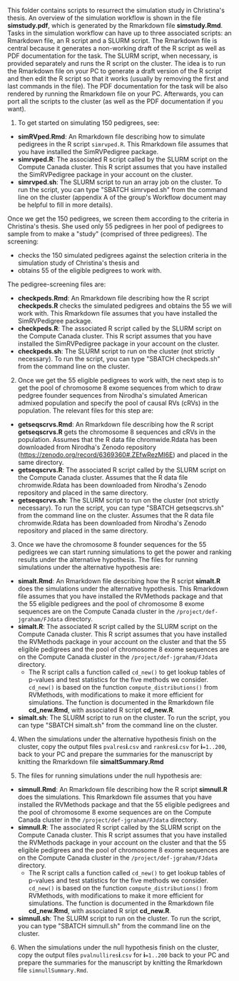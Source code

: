 This folder contains scripts to resurrect the simulation study in Christina's thesis. An overview of the simulation workflow is shown in the file **simstudy.pdf**, which is generated by the Rmarkdown file **simstudy.Rmd**. Tasks in the simulation workflow can have up to three associated scripts: an Rmarkdown file, an R script and a SLURM script. The Rmarkdown file is central because it generates a non-working draft of the R script as well as PDF documentation for the task. The SLURM script, when necessary, is provided separately and runs the R script on the cluster. The idea is to run the Rmarkdown file on your PC to generate a draft version of the R script and then edit the R script so that it works (usually by removing the first and last commands in the file). The PDF documentation for the task will be also rendered by running the Rmarkdown file on your PC. Afterwards, you can port all the scripts to the cluster (as well as the PDF documentation if you want). 

1. To get started on simulating 150 pedigrees, see:

* **simRVped.Rmd**: An Rmarkdown file describing how to simulate pedigrees in the R script `simrvped.R`. This Rmarkdown file assumes that you have installed the SimRVPedigree package.
* **simrvped.R**: The associated R script called by the SLURM script on the Compute Canada cluster. This R script assumes that you have installed the SimRVPedigree package in your account on the cluster.
* **simrvped.sh**: The SLURM script to run an array job on the cluster.  To run the script, you can type "SBATCH simrvped.sh" from the command line on the cluster (appendix A of the group's Workflow document may be helpful to fill in more details).

Once we get the 150 pedigrees, we screen them according to the criteria in Christina's thesis. She used only 55 pedigrees in her pool of pedigrees to sample from to make a "study" (comprised of three pedigrees). The screening:
* checks the 150 simulated pedigrees against the selection criteria in the simulation study of Christina's thesis and 
* obtains 55 of the eligible pedigrees to work with. 

The pedigree-screening files are:
* **checkpeds.Rmd**: An Rmarkdown file describing how the R script **checkpeds.R** checks the simulated pedigrees and obtains the 55 we will work with. This Rmarkdown file assumes that you have installed the SimRVPedigree package.
* **checkpeds.R**: The associated R script called by the SLURM script on the Compute Canada cluster. This R script assumes that you have installed the SimRVPedigree package in your account on the cluster.
* **checkpeds.sh**: The SLURM script to run on the cluster (not strictly necessary).  To run the script, you can type "SBATCH checkpeds.sh" from the command line on the cluster.

2. Once we get the 55 eligible pedigrees to work with, the next step is to get the pool of chromosome 8 exome sequences from which to draw pedgree founder sequences from Nirodha's simulated American admixed population and specify the pool of causal RVs (cRVs) in the population. The relevant files for this step are:
* **getseqscrvs.Rmd**: An Rmarkdown file describing how the R script **getseqscrvs.R** gets the chromosome 8 sequences and cRVs in the population. Assumes that the R data file chromwide.Rdata has been downloaded from Nirodha's Zenodo repository (https://zenodo.org/record/6369360#.ZEfwRezMI6E) and placed in the same directory.
* **getseqscrvs.R**: The associated R script called by the SLURM script on the Compute Canada cluster. Assumes that the R data file chromwide.Rdata has been downloaded from Nirodha's Zenodo repository and placed in the same directory.
* **getseqscrvs.sh**: The SLURM script to run on the cluster (not strictly necessary).  To run the script, you can type "SBATCH getseqscrvs.sh" from the command line on the cluster. Assumes that the R data file chromwide.Rdata has been downloaded from Nirodha's Zenodo repository and placed in the same directory.

3. Once we have the chromosome 8 founder sequences for the 55 pedigrees we can start running simulations to get the power and ranking results under the alternative hypothesis. The files for running simulations under the alternative hypothesis are:
* **simalt.Rmd**: An Rmarkdown file describing how the R script **simalt.R** does the simulations under the alternative hypothesis. This Rmarkdown file assumes that you have installed the RVMethods package and that the 55 eligible pedigrees and the pool of chromosome 8 exome sequences are on the Compute Canada cluster in the `/project/def-jgraham/FJdata` directory. 
* **simalt.R**: The associated R script called by the SLURM script on the Compute Canada cluster. This R script assumes that you have installed the RVMethods package in your account on the cluster and that the 55 eligible pedigrees and the pool of chromosome 8 exome sequences are on the Compute Canada cluster in the `/project/def-jgraham/FJdata` directory. 
    * The R script calls a function called `cd_new()` to get lookup tables of p-values and test statistics for the five methods we consider. `cd_new()` is based on the function `compute_distributions()` from RVMethods, with modifications to make it more efficient for simulations. The function is documented in the Rmarkdown file **cd_new.Rmd**, with associated R script **cd_new.R**.
* **simalt.sh**: The SLURM script to run on the cluster.  To run the script, you can type "SBATCH simalt.sh" from the command line on the cluster.

4. When the simulations under the alternative hypothesis finish on the cluster, copy the output files `pvalres`**i**.`csv` and `rankres`**i**.`csv` for **i**`=1..200`, back to your PC and prepare the summaries for the manuscript by knitting the Rmarkdown file **simaltSummary.Rmd** 

5. The files for running simulations under the null hypothesis are:
* **simnull.Rmd**: An Rmarkdown file describing how the R script **simnull.R** does the simulations. This Rmarkdown file assumes that you have installed the RVMethods package and that the 55 eligible pedigrees and the pool of chromosome 8 exome sequences are on the Compute Canada cluster in the `/project/def-jgraham/FJdata` directory. 
* **simnull.R**: The associated R script called by the SLURM script on the Compute Canada cluster. This R script assumes that you have installed the RVMethods package in your account on the cluster and that the 55 eligible pedigrees and the pool of chromosome 8 exome sequences are on the Compute Canada cluster in the `/project/def-jgraham/FJdata` directory. 
    * The R script calls a function called `cd_new()` to get lookup tables of p-values and test statistics for the five methods we consider. `cd_new()` is based on the function `compute_distributions()` from RVMethods, with modifications to make it more efficient for simulations. The function is documented in the Rmarkdown file **cd_new.Rmd**, with associated R sript **cd_new.R**.
* **simnull.sh**: The SLURM script to run on the cluster.  To run the script, you can type "SBATCH simnull.sh" from the command line on the cluster.

6. When the simulations under the null hypothesis finish on the cluster, copy the output files `pvalnullires`**i**.`csv` for **i**`=1..200` back to your PC and prepare the summaries for the manuscript by knitting the Rmarkdown file `simnullSummary.Rmd`.

